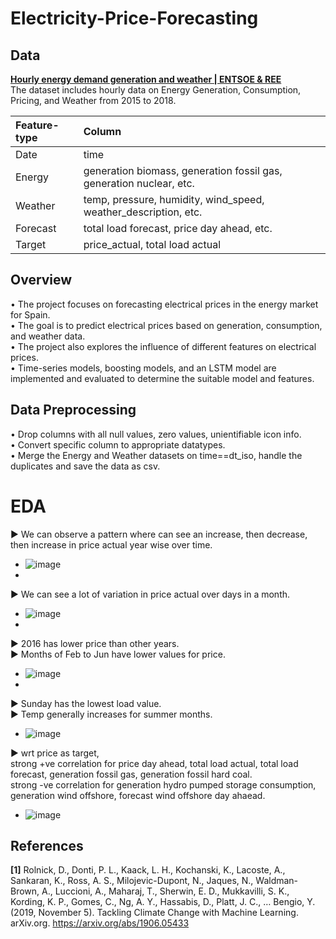 # Electricity-Price-Forecasting

## Data
**[Hourly energy demand generation and weather | ENTSOE & REE](https://www.kaggle.com/datasets/nicholasjhana/energy-consumption-generation-prices-and-weather)**</br>
The dataset includes hourly data on Energy Generation, Consumption, Pricing, and Weather from 2015 to 2018.


| Feature-type | Column |
| :----------  | :-----------  |
| Date         | time          |
| Energy       | generation biomass, generation fossil gas, generation nuclear, etc.|
| Weather      | temp, pressure, humidity, wind_speed, weather_description, etc.|
| Forecast     | total load forecast, price day ahead, etc.|
| Target       | price_actual, total load actual |


## Overview
• The project focuses on forecasting electrical prices in the energy market for Spain.</br>
• The goal is to predict electrical prices based on generation, consumption, and weather data.</br>
• The project also explores the influence of different features on electrical prices.</br>
• Time-series models, boosting models, and an LSTM model are implemented and evaluated to determine the suitable model and features.


## Data Preprocessing
• Drop columns with all null values, zero values, unientifiable icon info.</br>
• Convert specific column to appropriate datatypes.</br>
• Merge the Energy and Weather datasets on time==dt_iso, handle the duplicates and save the data as csv.


# EDA
► We can observe a pattern where can see an increase, then decrease, then increase in price actual year wise over time.</br>
- ![image](https://github.com/sohamthirty/Electricity-Price-Forecasting/assets/56295513/c7c4f39b-6d8c-4879-9c62-fa1a2d2519da)
- 
► We can see a lot of variation in price actual over days in a month.</br>
- ![image](https://github.com/sohamthirty/Electricity-Price-Forecasting/assets/56295513/8e2957cf-c603-41ea-b4cc-9a3be9c5a027)
- 
► 2016 has lower price than other years.</br>
► Months of Feb to Jun have lower values for price.</br>
- ![image](https://github.com/sohamthirty/Electricity-Price-Forecasting/assets/56295513/b075180d-a7dd-4702-98c5-d696acc4d0d5)
- 
► Sunday has the lowest load value.</br>
► Temp generally increases for summer months.</br>
- ![image](https://github.com/sohamthirty/Electricity-Price-Forecasting/assets/56295513/6ff7beca-9967-424f-bd7b-f17175656b14)

► wrt price as target,</br>
strong +ve correlation for price day ahead, total load actual, total load forecast, generation fossil gas, generation fossil hard coal.</br>
strong -ve correlation for generation hydro pumped storage consumption, generation wind offshore, forecast wind offshore day ahaead.</br>
- ![image](https://github.com/sohamthirty/Electricity-Price-Forecasting/assets/56295513/96c9f2d2-94d7-4d48-95df-3a4bd4136062)



## References
**[1]** Rolnick, D., Donti, P. L., Kaack, L. H., Kochanski, K., Lacoste, A., Sankaran, K., Ross, A. S., Milojevic-Dupont, N., Jaques, N., Waldman-Brown, A., Luccioni, A., Maharaj, T., Sherwin, E. D., Mukkavilli, S. K., Kording, K. P., Gomes, C., Ng, A. Y., Hassabis, D., Platt, J. C., … Bengio, Y. (2019, November 5). Tackling Climate Change with Machine Learning. arXiv.org. https://arxiv.org/abs/1906.05433 
